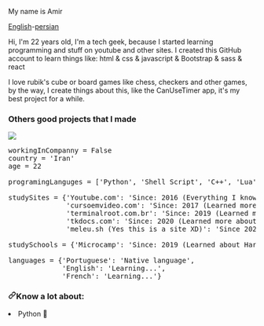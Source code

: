 My name is Amir


<a href="https://github.com/Amirsamrezv">English</a>-<a href="https://github.com/Amirsamrezv/Amirsamserzv/blob/main/LEIA-ME.md">persian</a>

Hi, I'm 22 years old, I'm a tech geek, because I started learning programming and stuff on youtube and other sites. I created this GitHub account to learn things like: html & css & javascript & Bootstrap & sass & react

I love rubik's cube or board games like chess, checkers and other games, by the way, I create things about this, like the CanUseTimer app, it's my best project for a while.

<h3>Others good projects that I made</h3>

<img src="https://camo.githubusercontent.com/a1949f961c338af6e29e06b5f26625e4c01ad03b414cba38b546082eeff5e31c/68747470733a2f2f6769746875622d726561646d652d73746174732e76657263656c2e6170702f6170692f746f702d6c616e67732f3f757365726e616d653d73616d75656c2d64652d6f6c697665697261266c61796f75743d636f6d70616374266c616e67735f636f756e743d3130267468656d653d64617263756c61" data-canonical-src="https://github-readme-stats.vercel.app/api/top-langs/?username=samuel-de-oliveira&amp;layout=compact&amp;langs_count=10&amp;theme=darcula" style="max-width: 100%;">


<pre><span class="pl-s1">workingInCompanny</span> <span class="pl-c1">=</span> <span class="pl-c1">False</span>
<span class="pl-s1">country</span> <span class="pl-c1">=</span> <span class="pl-s">'Iran'</span>
<span class="pl-s1">age</span> <span class="pl-c1">=</span> <span class="pl-c1">22</span>

<span class="pl-s1">programingLanguges</span> <span class="pl-c1">=</span> [<span class="pl-s">'Python'</span>, <span class="pl-s">'Shell Script'</span>, <span class="pl-s">'C++'</span>, <span class="pl-s">'Lua'</span>]

<span class="pl-s1">studySites</span> <span class="pl-c1">=</span> {<span class="pl-s">'Youtube.com'</span>: <span class="pl-s">'Since: 2016 (Everything I know XD)'</span>,
              <span class="pl-s">'cursoemvideo.com'</span>: <span class="pl-s">'Since: 2017 (Learned more about Python and basic Linux)'</span>,
              <span class="pl-s">'terminalroot.com.br'</span>: <span class="pl-s">'Since: 2019 (Learned more about Linux)'</span>,
              <span class="pl-s">'tkdocs.com'</span>: <span class="pl-s">'Since: 2020 (Learned more about TKinter)'</span>,
              <span class="pl-s">'meleu.sh (Yes this is a site XD)'</span>: <span class="pl-s">'Since 2020 (Learned about ShellScript)'</span>}
              
<span class="pl-s1">studySchools</span> <span class="pl-c1">=</span> {<span class="pl-s">'Microcamp'</span>: <span class="pl-s">'Since: 2019 (Learned about Hardware)'</span>}

<span class="pl-s1">languages</span> <span class="pl-c1">=</span> {<span class="pl-s">'Portuguese'</span>: <span class="pl-s">'Native language'</span>, 
             <span class="pl-s">'English'</span>: <span class="pl-s">'Learning...'</span>,
             <span class="pl-s">'French'</span>: <span class="pl-s">'Learning...'</span>}</pre>

<h3 dir="auto"><a id="user-content-know-a-lot-about" class="anchor" aria-hidden="true" href="#know-a-lot-about"><svg class="octicon octicon-link" viewBox="0 0 16 16" version="1.1" width="16" height="16" aria-hidden="true"><path fill-rule="evenodd" d="M7.775 3.275a.75.75 0 001.06 1.06l1.25-1.25a2 2 0 112.83 2.83l-2.5 2.5a2 2 0 01-2.83 0 .75.75 0 00-1.06 1.06 3.5 3.5 0 004.95 0l2.5-2.5a3.5 3.5 0 00-4.95-4.95l-1.25 1.25zm-4.69 9.64a2 2 0 010-2.83l2.5-2.5a2 2 0 012.83 0 .75.75 0 001.06-1.06 3.5 3.5 0 00-4.95 0l-2.5 2.5a3.5 3.5 0 004.95 4.95l1.25-1.25a.75.75 0 00-1.06-1.06l-1.25 1.25a2 2 0 01-2.83 0z"></path></svg></a>Know a lot about:</h3>

<li>Python <g-emoji class="g-emoji" alias="snake" fallback-src="https://github.githubassets.com/images/icons/emoji/unicode/1f40d.png">🐍</g-emoji></li>
